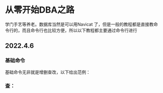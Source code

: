 # 从零开始DBA之路

学门手艺等养老。数据库当然是可以用Navicat 了，但是一般的教程都是直接教命令行的，而且命令行也比较方便，所以以下教程都主要通过命令行进行

## 2022.4.6

### 基础命令

基础命令无非就是增删查改，以下给出范例：

### 查：


  
  

  
  
